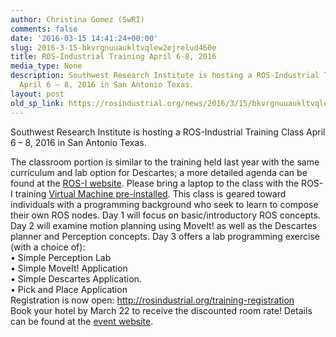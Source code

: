 ```yaml
---
author: Christina Gomez (SwRI)
comments: false
date: '2016-03-15 14:41:24+00:00'
slug: 2016-3-15-bkvrgnuuaukltvqlew2ejrelud460e
title: ROS-Industrial Training April 6-8, 2016
media_type: None
description: Southwest Research Institute is hosting a ROS-Industrial Training Class
  April 6 – 8, 2016 in San Antonio Texas.
layout: post
old_sp_link: https://rosindustrial.org/news/2016/3/15/bkvrgnuuaukltvqlew2ejrelud460e
---
```


Southwest Research Institute is hosting a ROS-Industrial Training Class April 6 – 8, 2016 in San Antonio Texas. 

The classroom portion is similar to the training held last year with the same curriculum and lab option for Descartes; a more detailed agenda can be found at the [ROS-I website](http://rosindustrial.org/events/2016/4/6/ros-i-developers-training-class). Please bring a laptop to the class with the ROS-I training [Virtual Machine pre-installed](http://aeswiki.datasys.swri.edu/rositraining/Indigo%20PC%20Setup). This class is geared toward individuals with a programming background who seek to learn to compose their own ROS nodes. Day 1 will focus on basic/introductory ROS concepts. Day 2 will examine motion planning using MoveIt! as well as the Descartes planner and Perception concepts. Day 3 offers a lab programming exercise (with a choice of):  
• Simple Perception Lab  
• Simple MoveIt! Application  
• Simple Descartes Application.  
• Pick and Place Application  
Registration is now open: <http://rosindustrial.org/training-registration>  
Book your hotel by March 22 to receive the discounted room rate! Details can be found at the [event website](http://rosindustrial.org/events/2016/4/6/ros-i-developers-training-class).


